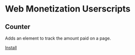 # Web Monetization Userscripts

## Counter

Adds an element to track the amount paid on a page.

[Install](https://raw.githubusercontent.com/dacioromero/wm-userscripts/master/counter.user.js)
